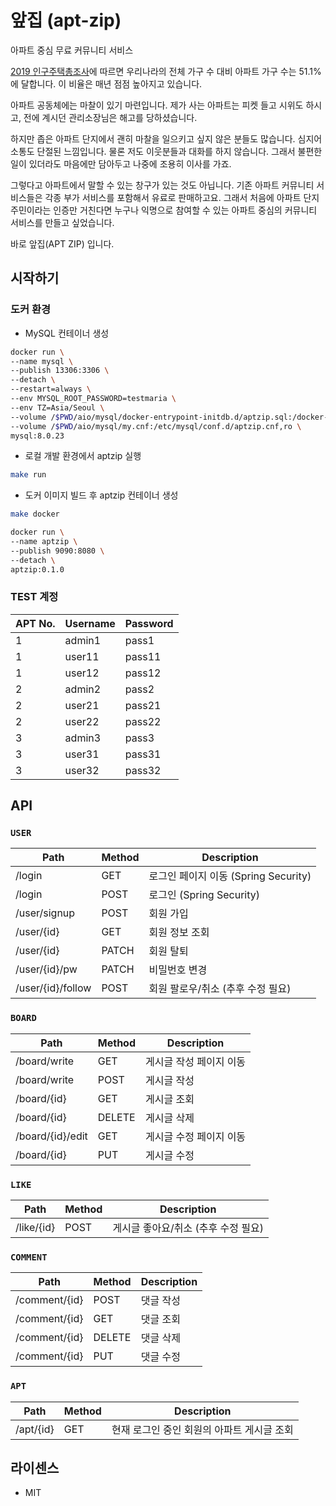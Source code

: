 # 앞집 (apt-zip)

아파트 중심 무료 커뮤니티 서비스

[2019 인구주택총조사](http://kostat.go.kr/portal/korea/kor_nw/1/2/2/index.board?bmode=read&bSeq=&aSeq=384690&pageNo=1&rowNum=10&navCount=10&currPg=&searchInfo=srch&sTarget=title&sTxt=2019)에 따르면 우리나라의 전체 가구 수 대비 아파트 가구 수는 51.1%에 달합니다.
이 비율은 매년 점점 높아지고 있습니다.

아파트 공동체에는 마찰이 있기 마련입니다.
제가 사는 아파트는 피켓 들고 시위도 하시고, 전에 계시던 관리소장님은 해고를 당하셨습니다.

하지만 좁은 아파트 단지에서 괜히 마찰을 일으키고 싶지 않은 분들도 많습니다.
심지어 소통도 단절된 느낌입니다. 물론 저도 이웃분들과 대화를 하지 않습니다.
그래서 불편한 일이 있더라도 마음에만 담아두고 나중에 조용히 이사를 가죠.

그렇다고 아파트에서 말할 수 있는 창구가 있는 것도 아닙니다.
기존 아파트 커뮤니티 서비스들은 각종 부가 서비스를 포함해서 유료로 판매하고요.
그래서 처음에 아파트 단지 주민이라는 인증만 거친다면
누구나 익명으로 참여할 수 있는 아파트 중심의 커뮤니티 서비스를 만들고 싶었습니다.

바로 앞집(APT ZIP) 입니다.

## 시작하기

### 도커 환경

- MySQL 컨테이너 생성

```bash
docker run \
--name mysql \
--publish 13306:3306 \
--detach \
--restart=always \
--env MYSQL_ROOT_PASSWORD=testmaria \
--env TZ=Asia/Seoul \
--volume /$PWD/aio/mysql/docker-entrypoint-initdb.d/aptzip.sql:/docker-entrypoint-initdb.d/aptzip.sql \
--volume /$PWD/aio/mysql/my.cnf:/etc/mysql/conf.d/aptzip.cnf,ro \
mysql:8.0.23
```

- 로컬 개발 환경에서 aptzip 실행

```bash
make run
```

- 도커 이미지 빌드 후 aptzip 컨테이너 생성

```bash
make docker

docker run \
--name aptzip \
--publish 9090:8080 \
--detach \
aptzip:0.1.0
```

### TEST 계정

| APT No. | Username | Password |
| ------- | -------- | -------- |
| 1       | admin1   | pass1    |
| 1       | user11   | pass11   |
| 1       | user12   | pass12   |
| 2       | admin2   | pass2    |
| 2       | user21   | pass21   |
| 2       | user22   | pass22   |
| 3       | admin3   | pass3    |
| 3       | user31   | pass31   |
| 3       | user32   | pass32   |

## API

### `USER`

| Path              | Method | Description                          |
| ----------------- | ------ | ------------------------------------ |
| /login            | GET    | 로그인 페이지 이동 (Spring Security) |
| /login            | POST   | 로그인 (Spring Security)             |
| /user/signup      | POST   | 회원 가입                            |
| /user/{id}        | GET    | 회원 정보 조회                       |
| /user/{id}        | PATCH  | 회원 탈퇴                            |
| /user/{id}/pw     | PATCH  | 비밀번호 변경                        |
| /user/{id}/follow | POST   | 회원 팔로우/취소 (추후 수정 필요)    |

### `BOARD`

| Path             | Method | Description             |
| ---------------- | ------ | ----------------------- |
| /board/write     | GET    | 게시글 작성 페이지 이동 |
| /board/write     | POST   | 게시글 작성             |
| /board/{id}      | GET    | 게시글 조회             |
| /board/{id}      | DELETE | 게시글 삭제             |
| /board/{id}/edit | GET    | 게시글 수정 페이지 이동 |
| /board/{id}      | PUT    | 게시글 수정             |

### `LIKE`

| Path       | Method | Description                         |
| ---------- | ------ | ----------------------------------- |
| /like/{id} | POST   | 게시글 좋아요/취소 (추후 수정 필요) |

### `COMMENT`

| Path          | Method | Description |
| ------------- | ------ | ----------- |
| /comment/{id} | POST   | 댓글 작성   |
| /comment/{id} | GET    | 댓글 조회   |
| /comment/{id} | DELETE | 댓글 삭제   |
| /comment/{id} | PUT    | 댓글 수정   |

### `APT`

| Path      | Method | Description                                |
| --------- | ------ | ------------------------------------------ |
| /apt/{id} | GET    | 현재 로그인 중인 회원의 아파트 게시글 조회 |

## 라이센스

- MIT
